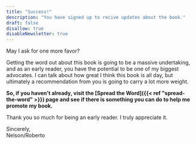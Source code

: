 ```yaml
---
title: "Success!"
description: "You have signed up to recive updates about the book."
draft: false
disallow: true
disableNewsletter: true
---
```


May I ask for one more favor?

Getting the word out about this book is going to be a massive undertaking, and as an early reader, you have the potential to be one of my biggest advocates. I can talk about how great I think this book is all day, but ultimately a recommendation from you is going to carry a lot more weight.

**So, if you haven't already, visit the [Spread the Word]({{< ref "spread-the-word" >}}) page and see if there is something you can do to help me promote my book.**

Thank you so much for being an early reader. I truly appreciate it.

Sincerely,<br />Nelson/Roberto
